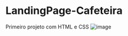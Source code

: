 # LandingPage-Cafeteira
Primeiro projeto com HTML e CSS
![image](https://github.com/pjonnathan/LandingPage-Cafeteira/assets/43188930/0da2379a-f0e3-43f0-9477-7b3363833599)
